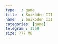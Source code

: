 ```yaml
---
type   : game
title  : Suikoden III
name   : Suikoden III
categories: [game]
telegram : 1569
size: 777 MB
---
```



